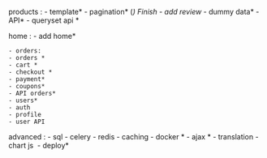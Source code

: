 products :
    - template*
    - pagination*      (*) Finish
    - add review*
    - dummy data*
    - API*
    - queryset api *

 home :
    - add home*
    
    - orders:
    - orders *
    - cart *
    - checkout *
    - payment*
    - coupons*
    - API orders*
    - users*
    - auth
    - profile
    - user API

advanced :
    - sql
    - celery
    - redis
    - caching
    - docker *
    - ajax *
    - translation
    - chart js 
    - deploy*
